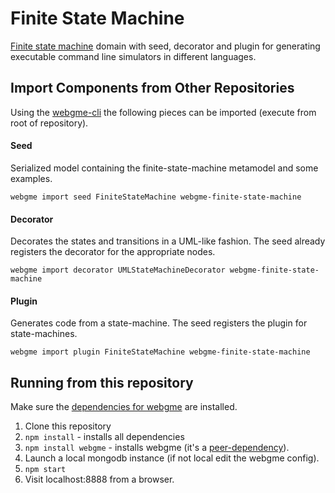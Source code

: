 # Finite State Machine
[Finite state machine](https://en.wikipedia.org/wiki/Finite-state_machine) domain with seed, decorator and plugin for generating executable command line simulators in different languages.

## Import Components from Other Repositories
Using the [webgme-cli](https://github.com/webgme/webgme-cli) the following pieces can be imported (execute from root of repository).

#### Seed
Serialized model containing the finite-state-machine metamodel and some examples.
```
webgme import seed FiniteStateMachine webgme-finite-state-machine
```
#### Decorator
Decorates the states and transitions in a UML-like fashion. The seed already registers the decorator for the appropriate nodes.
```
webgme import decorator UMLStateMachineDecorator webgme-finite-state-machine
```
#### Plugin
Generates code from a state-machine. The seed registers the plugin for state-machines.
```
webgme import plugin FiniteStateMachine webgme-finite-state-machine
```

## Running from this repository
Make sure the [dependencies for webgme](https://github.com/webgme/webgme/blob/master/README.md#dependencies) are installed.
 1. Clone this repository
 2. `npm install` - installs all dependencies
 3. `npm install webgme` - installs webgme (it's a [peer-dependency](https://nodejs.org/en/blog/npm/peer-dependencies/)).
 4. Launch a local mongodb instance (if not local edit the webgme config).
 5. `npm start`
 6. Visit localhost:8888 from a browser.
